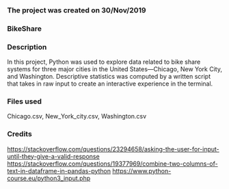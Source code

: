 ### The project was created on 30/Nov/2019

### BikeShare

### Description
In this project, Python was used to explore data related to bike share systems for three major cities in the United States—Chicago, New York City, and Washington. Descriptive statistics was computed by a written script that takes in raw input to create an interactive experience in the terminal.


### Files used
Chicago.csv, New_York_city.csv, Washington.csv

### Credits
https://stackoverflow.com/questions/23294658/asking-the-user-for-input-until-they-give-a-valid-response
https://stackoverflow.com/questions/19377969/combine-two-columns-of-text-in-dataframe-in-pandas-python
https://www.python-course.eu/python3_input.php
